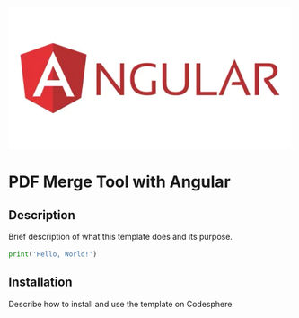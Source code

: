 ![Template Preview](https://raw.githubusercontent.com/codesphere-community/angular/main/angular.webp)

# PDF Merge Tool with Angular


## Description

Brief description of what this template does and its purpose.


  ```python
  print('Hello, World!')
  ```

## Installation

Describe how to install and use the template on Codesphere


